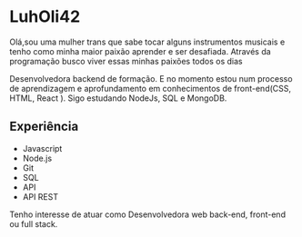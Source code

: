 # LuhOli42

Olá,sou uma mulher trans que sabe tocar alguns instrumentos musicais e tenho como minha maior paixão aprender e ser desafiada. 
Através da programação busco viver essas minhas paixões todos os dias

Desenvolvedora backend de formação. E no momento estou num processo de aprendizagem e aprofundamento em conhecimentos de front-end(CSS, HTML, React ). Sigo estudando NodeJs, SQL e MongoDB.

## Experiência 
- Javascript
- Node.js
- Git
- SQL
- API
- API REST

Tenho interesse de atuar como Desenvolvedora web back-end, front-end ou full stack.

